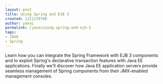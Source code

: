 ```yaml
---
layout: post
title: Using Spring and EJB 3
created: 1211139780
author: yanai
permalink: /java/using-spring-and-ejb-3
tags:
- JAVA
- Spring
---
```

<p><span class="thmr_call" id="thmr_82"><span class="thmr_call" id="thmr_6">Learn how you can integrate the Spring Framework with EJB 3 components and to exploit Spring's declarative transaction features with Java EE applications. Finally we'll discover how Java EE application servers provide seamless management of Spring components from their JMX-enabled management consoles.</span></span></p>
